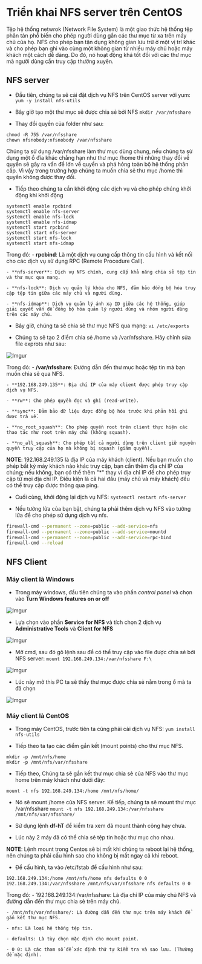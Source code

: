 # Triển khai NFS server trên CentOS

Tệp hệ thống netwrok (Network File System) là một giao thức hệ thống tệp phân tán phổ biến cho phép người dùng gắn các thư mục từ xa trên máy chủ của họ. NFS cho phép bạn tận dụng không gian lưu trữ ở một vị trí khác và cho phép bạn ghi vào cùng một không gian từ nhiều máy chủ hoặc máy khách một cách dễ dàng. Do đó, nó hoạt động khá tốt đối với các thư mục mà người dùng cần truy cập thường xuyên.

## NFS server
- Đầu tiên, chúng ta sẽ cài đặt dịch vụ NFS trên CentOS server với yum: 
```yum -y install nfs-utils```

- Bây giờ tạo một thư mục sẽ được chia sẻ bởi NFS
```mkdir /var/nfsshare```

- Thay đổi quyền của folder như sau: 
```
chmod -R 755 /var/nfsshare
chown nfsnobody:nfsnobody /var/nfsshare
```
Chúng ta sử dụng /var/nfsshare làm thư mục dùng chung, nếu chúng ta sử dụng một ổ đĩa khác chẳng hạn như thư mục /home thì những thay đổi về quyền sẽ gây ra vấn đề lớn về quyền và phá hỏng toàn bộ hệ thống phân cấp. Vì vậy trong trường hợp chúng ta muốn chia sẻ thư mục /home thì quyền không được thay đổi.

- Tiếp theo chúng ta cần khởi động các dịch vụ và cho phép chúng khởi động khi khởi động 
```
systemctl enable rpcbind
systemctl enable nfs-server
systemctl enable nfs-lock
systemctl enable nfs-idmap
systemctl start rpcbind
systemctl start nfs-server
systemctl start nfs-lock
systemctl start nfs-idmap
```
Trong đó: 
	- **rpcbind**: Là một dịch vụ cung cấp thông tin cấu hình và kết nối cho các dịch vụ sử dụng RPC (Remote Procedure Call).

	- **nfs-server**: Dịch vụ NFS chính, cung cấp khả năng chia sẻ tệp tin và thư mục qua mạng.

	- **nfs-lock**: Dịch vụ quản lý khóa cho NFS, đảm bảo đồng bộ hóa truy cập tệp tin giữa các máy chủ và người dùng.

	- **nfs-idmap**: Dịch vụ quản lý ánh xạ ID giữa các hệ thống, giúp giải quyết vấn đề đồng bộ hóa quản lý người dùng và nhóm người dùng trên các máy chủ.

- Bây giờ, chúng ta sẽ chia sẻ thư mục NFS qua mạng:
```vi /etc/exports```

- Chúng ta sẽ tạo 2 điểm chia sẻ /home và /var/nfsshare. Hãy chỉnh sửa file exprots như sau: 

![Imgur](https://i.imgur.com/mEdolMZ.png)

Trong đó: 
	- **/var/nfsshare**: Đường dẫn đến thư mục hoặc tệp tin mà bạn muốn chia sẻ qua NFS.

	- **192.168.249.135**: Địa chỉ IP của máy client được phép truy cập dịch vụ NFS.

	- **rw**: Cho phép quyền đọc và ghi (read-write).

	- **sync**: Đảm bảo dữ liệu được đồng bộ hóa trước khi phản hồi ghi được trả về.

	- **no_root_squash**: Cho phép quyền root trên client thực hiện các thao tác như root trên máy chủ (không squash).

	- **no_all_squash**: Cho phép tất cả người dùng trên client giữ nguyên quyền truy cập của họ mà không bị squash (giảm quyền).

**NOTE**: 192.168.249.135 là địa IP của máy khách (client). Nếu bạn muốn cho phép bất kỳ máy khách nào khác truy cập, bạn cần thêm địa chỉ IP của chúng; nếu không, bạn có thể thêm "*" thay vì địa chỉ IP để cho phép truy cập từ mọi địa chỉ IP.
Điều kiện là cả hai đầu (máy chủ và máy khách) đều có thể truy cập được thông qua ping. 

- Cuối cùng, khởi động lại dịch vụ NFS:
```systemctl restart nfs-server```

- Nếu tường lửa của bạn bật, chúng ta phải thêm dịch vụ NFS vào tường lửa để cho phép sử dụng dịch vụ nfs.
```sh
firewall-cmd --permanent --zone=public --add-service=nfs
firewall-cmd --permanent --zone=public --add-service=mountd
firewall-cmd --permanent --zone=public --add-service=rpc-bind
firewall-cmd --reload
```

## NFS Client
### Máy client là Windows
- Trong máy windows, đầu tiên chúng ta vào phần *control panel* và chọn vào **Turn Windows features on or off**

![Imgur](https://i.imgur.com/UEHgHGd.png)

- Lựa chọn vào phần **Service for NFS** và tích chọn 2 dịch vụ **Administrative Tools** và **Client for NFS**

![Imgur](https://i.imgur.com/2s6VUup.png)

- Mở cmd, sau đó gõ lệnh sau để có thể truy cập vào file được chia sẻ bởi NFS server:
```mount 192.168.249.134:/var/nfsshare F:\```

![Imgur](https://i.imgur.com/l3WNiLk.png)

- Lúc này mở this PC ta sẽ thấy thư mục được chia sẻ nằm trong ổ mà ta đã chọn 

![Imgur](https://i.imgur.com/txjAKXz.png)


### Máy client là CentOS
- Trong máy CentOS, trước tiên ta cũng phải cài dịch vụ NFS:
```yum install nfs-utils```

- Tiếp theo ta tạo các điểm gắn kết (mount points) cho thư mục NFS. 
```
mkdir -p /mnt/nfs/home
mkdir -p /mnt/nfs/var/nfsshare
```
- Tiếp theo, Chúng ta sẽ gắn kết thư mục chia sẻ của NFS vào thư mục home trên máy khách như dưới đây:
```
mount -t nfs 192.168.249.134:/home /mnt/nfs/home/
```
- Nó sẽ mount /home của NFS server. Kế tiếp, chúng ta sẽ mount thư mục /var/nfsshare
```mount -t nfs 192.168.249.134:/var/nfsshare /mnt/nfs/var/nfsshare/```

- Sử dụng lệnh **df-hT** để kiểm tra xem đã mount thành công hay chưa. 
- Lúc này 2 máy đã có thể chia sẻ tệp tin hoặc thư mục cho nhau. 

**NOTE**: Lệnh mount trong Centos sẽ bị mất khi chúng ta reboot lại hệ thống, nên chúng ta phải cấu hình sao cho không bị mất ngay cả khi reboot. 
- Để cấu hình, ta vào /etc/fstab để cấu hình như sau: 
```
192.168.249.134:/home /mnt/nfs/home nfs defaults 0 0
192.168.249.134:/var/nfsshare /mnt/nfs/var/nfsshare nfs defaults 0 0
```
Trong đó: 
	- 192.168.249.134:/var/nfsshare: Là địa chỉ IP của máy chủ NFS và đường dẫn đến thư mục chia sẻ trên máy chủ.

	- /mnt/nfs/var/nfsshare/: Là đường dẫn đến thư mục trên máy khách để gắn kết thư mục NFS.

	- nfs: Là loại hệ thống tệp tin.

	- defaults: Là tùy chọn mặc định cho mount point.

	- 0 0: Là các tham số để xác định thứ tự kiểm tra và sao lưu. (Thường để mặc định).